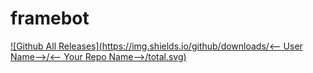 # framebot
[![Github All Releases](https://img.shields.io/github/downloads/<-- User Name-->/<-- Your Repo Name-->/total.svg)]()
